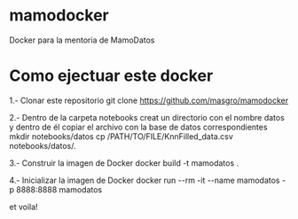 # mamodocker
Docker para la mentoria de MamoDatos

# Como ejectuar este docker
1.- Clonar este repositorio
 git clone https://github.com/masgro/mamodocker
 
2.- Dentro de la carpeta notebooks creat un directorio con el nombre datos y dentro de él copiar el archivo con la base de datos correspondientes
  mkdir notebooks/datos
  cp /PATH/TO/FILE/KnnFilled_data.csv notebooks/datos/.
  
3.- Construir la imagen de Docker
 docker build -t mamodatos .
 
4.- Inicializar la imagen de Docker
 docker run --rm -it --name mamodatos -p 8888:8888 mamodatos
 
et voila!
